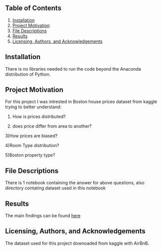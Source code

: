 ## Table of Contents
1)    [Installation](#installation)
2)    [Project Motivation](#Project-Motivation)
3)    [File Descriptions](#File-Descriptions)
4)    [Results](#Results)
5)    [Licensing, Authors, and Acknowledgements](#licensing-authors-and-acknowledgements)

## Installation


There is no libraries needed to run the code beyond the Anaconda distribution of Python.


## Project Motivation

For this project I was intrested in Boston house prices dataset from kaggle trying to better understand:
1) How is prices distributed?

2) does price differ from area to another?

3)How prices are biased?

4)Room Type distribution?

5)Boston property type?


## File Descriptions
There is 1 notebook containing the answer for above questions, also directory contating dataset used in this notebook

## Results
The main findings can be found [here](Boston.ipynb)

## Licensing, Authors, and Acknowledgements
The dataset used for this project downoaded from kaggle with AirBnB.
